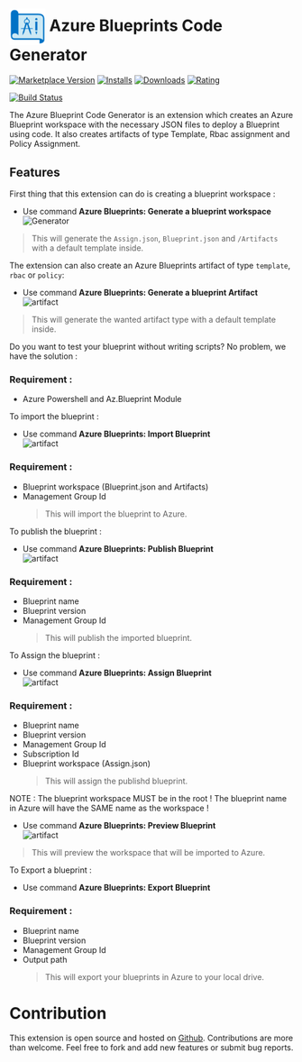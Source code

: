 # <img src="https://raw.githubusercontent.com/charotAmine/azureBlueprintsExtension/master/assets/logo.png" width="64" align="center" /> Azure Blueprints Code Generator

[![Marketplace Version](https://vsmarketplacebadge.apphb.com/version/aminecharot.azure-blueprints-generator.svg)](https://marketplace.visualstudio.com/items?itemName=aminecharot.azure-blueprints-generator) [![Installs](https://vsmarketplacebadge.apphb.com/installs/aminecharot.azure-blueprints-generator.svg)](https://marketplace.visualstudio.com/items?itemName=aminecharot.azure-blueprints-generator) [![Downloads](https://vsmarketplacebadge.apphb.com/downloads/aminecharot.azure-blueprints-generator.svg)](https://marketplace.visualstudio.com/items?itemName=aminecharot.azure-blueprints-generator) [![Rating](https://vsmarketplacebadge.apphb.com/rating/aminecharot.azure-blueprints-generator.svg)](https://marketplace.visualstudio.com/items?itemName=aminecharot.azure-blueprints-generator)

[![Build Status](https://dev.azure.com/AzureBlueprintsExtension/Azure%20Blueprints%20Extension/_apis/build/status/CI?branchName=master)](https://dev.azure.com/AzureBlueprintsExtension/Azure%20Blueprints%20Extension/_build/latest?definitionId=1&branchName=master)

The Azure Blueprint Code Generator is an extension which creates an Azure Blueprint workspace with the necessary JSON files to deploy a Blueprint using code. It also creates artifacts of type Template, Rbac assignment and Policy Assignment.

## Features

First thing that this extension can do is creating a blueprint workspace :
- Use command **Azure Blueprints: Generate a blueprint workspace**  
  ![Generator](images/generator.png)

> This will generate the `Assign.json`, `Blueprint.json` and `/Artifacts` with a default template inside.

The extension can also create an Azure Blueprints artifact of type `template`, `rbac` or `policy`:

- Use command **Azure Blueprints: Generate a blueprint Artifact**  
  ![artifact](images/artifact.png)

> This will generate the wanted artifact type with a default template inside.

Do you want to test your blueprint without writing scripts? No problem, we have the solution :

### Requirement :

- Azure Powershell and Az.Blueprint Module

To import the blueprint :

- Use command **Azure Blueprints: Import Blueprint**  
  ![artifact](images/import.png)

### Requirement :

- Blueprint workspace (Blueprint.json and Artifacts)
- Management Group Id
  > This will import the blueprint to Azure.

To publish the blueprint :

- Use command **Azure Blueprints: Publish Blueprint**  
  ![artifact](images/publish.png)

### Requirement :

- Blueprint name
- Blueprint version
- Management Group Id
  > This will publish the imported blueprint.

To Assign the blueprint :

- Use command **Azure Blueprints: Assign Blueprint**  
  ![artifact](images/assign.png)

### Requirement :

- Blueprint name
- Blueprint version
- Management Group Id
- Subscription Id
- Blueprint workspace (Assign.json)
  > This will assign the publishd blueprint.

NOTE : The blueprint workspace MUST be in the root ! The blueprint name in Azure will have the SAME name as the workspace !

- Use command **Azure Blueprints: Preview Blueprint**  
  ![artifact](images/preview.png)

> This will preview the workspace that will be imported to Azure.

To Export a blueprint :

- Use command **Azure Blueprints: Export Blueprint**  

### Requirement :

- Blueprint name
- Blueprint version
- Management Group Id
- Output path
  > This will export your blueprints in Azure to your local drive.

# Contribution

This extension is open source and hosted on [Github](https://github.com/charotAmine/azureBlueprintsExtension). Contributions are more than welcome. Feel free to fork and add new features or submit bug reports.